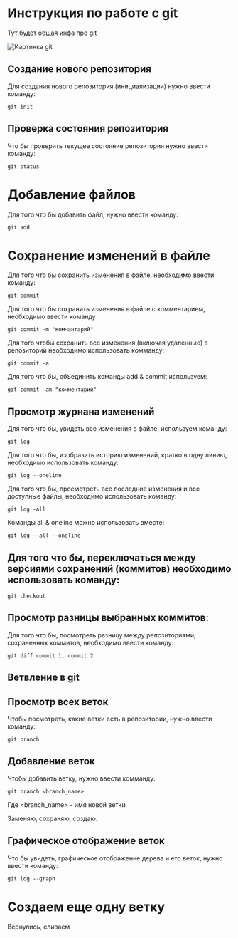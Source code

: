 # Инструкция по работе с git

Тут будет общая инфа про git 

![Картинка git](git.jpg)


## Создание нового репозитория

Для создания нового репозитория (инициализации) нужно ввести команду:

    git init

## Проверка состояния репозитория

Что бы проверить текущее состояние репозитория нужно ввести команду:

    git status

# Добавление файлов 

Для того что бы добавить файл, нужно ввести команду:

    git add

# Сохранение изменений в файле

Для того что бы сохранить изменения в файле, необходимо ввести команду: 

    git commit 

Для того что бы сохранить изменения в файле с комментарием, необходимо ввести команду

    git commit -m "коммантарий"

Для того чтобы сохранить все изменения (включая удаленные) в репозиторий необходимо использовать комманду:

    git commit -a

Для того что бы, объединить команды add  & commit используем:

    git commit -am "комментарий" 

## Просмотр журнана изменений 

Для того что бы, увидеть все изменения в файле, используем команду:

    git log

Для того что бы, изобразить историю изменений, кратко в одну линию, необходимо использовать команду:

    git log --oneline

Для того что бы, просмотреть все последние изменения и все доступные файлы, необходимо использовать команду:

    git log -all

Команды all & oneline можно использовать вместе:

    git log --all --oneline


## Для того что бы, переключаться между версиями сохранений (коммитов) необходимо использовать команду: 

    git checkout

    
## Просмотр разницы выбранных коммитов: 

Для того что бы, посмотреть разницу между репозиториями, сохраненных коммитов, необходимо ввести команду: 

    git diff commit 1, commit 2


## Ветвление в git


## Просмотр всех веток

Чтобы посмотреть, какие ветки есть в репозитории, нужно ввести команду:

    git branch



## Добавление веток

Чтобы добавить ветку, нужно ввести комманду:

    git branch <branch_name>

Где <branch_name> - имя новой ветки


Заменяю, сохраняю, создаю.


## Графическое отображение веток

Что бы увидеть, графическое отображение дерева и его веток, нужно ввести команду: 


    git log --graph




# Создаем еще одну ветку 


Вернулись, сливаем